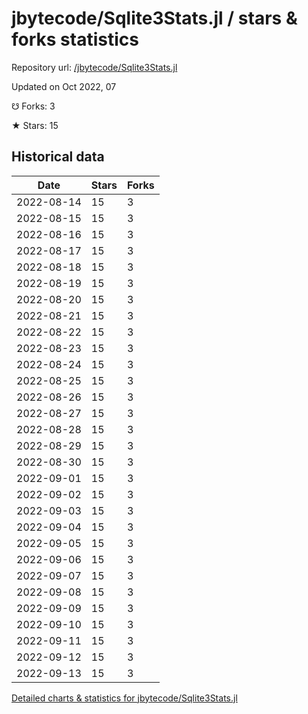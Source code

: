 # jbytecode/Sqlite3Stats.jl / stars & forks statistics

Repository url: [/jbytecode/Sqlite3Stats.jl](https://github.com/jbytecode/Sqlite3Stats.jl)

Updated on Oct 2022, 07

☋ Forks: 3

★ Stars: 15

## Historical data
| Date | Stars | Forks |
|------|-------|-------|
| 2022-08-14 | 15 | 3 | 
| 2022-08-15 | 15 | 3 | 
| 2022-08-16 | 15 | 3 | 
| 2022-08-17 | 15 | 3 | 
| 2022-08-18 | 15 | 3 | 
| 2022-08-19 | 15 | 3 | 
| 2022-08-20 | 15 | 3 | 
| 2022-08-21 | 15 | 3 | 
| 2022-08-22 | 15 | 3 | 
| 2022-08-23 | 15 | 3 | 
| 2022-08-24 | 15 | 3 | 
| 2022-08-25 | 15 | 3 | 
| 2022-08-26 | 15 | 3 | 
| 2022-08-27 | 15 | 3 | 
| 2022-08-28 | 15 | 3 | 
| 2022-08-29 | 15 | 3 | 
| 2022-08-30 | 15 | 3 | 
| 2022-09-01 | 15 | 3 | 
| 2022-09-02 | 15 | 3 | 
| 2022-09-03 | 15 | 3 | 
| 2022-09-04 | 15 | 3 | 
| 2022-09-05 | 15 | 3 | 
| 2022-09-06 | 15 | 3 | 
| 2022-09-07 | 15 | 3 | 
| 2022-09-08 | 15 | 3 | 
| 2022-09-09 | 15 | 3 | 
| 2022-09-10 | 15 | 3 | 
| 2022-09-11 | 15 | 3 | 
| 2022-09-12 | 15 | 3 | 
| 2022-09-13 | 15 | 3 | 


[Detailed charts & statistics for jbytecode/Sqlite3Stats.jl](https://reviewgithub.com/rep/jbytecode/Sqlite3Stats.jl)
